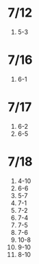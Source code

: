 # 7/12

1. 5-3

# 7/16

1. 6-1

# 7/17

1. 6-2
2. 6-5

# 7/18

1. 4-10
2. 6-6
3. 5-7
4. 7-1
5. 7-2
6. 7-4
7. 7-5
8. 7-6
9. 10-8
10. 9-10
11. 8-10